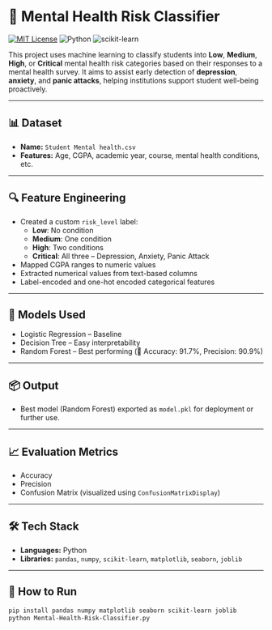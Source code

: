 # 🧠 Mental Health Risk Classifier

[![MIT License](https://img.shields.io/badge/License-MIT-blue.svg)](https://opensource.org/licenses/MIT)
![Python](https://img.shields.io/badge/Python-3.8%2B-blue)
![scikit-learn](https://img.shields.io/badge/scikit--learn-1.3.0-orange)

This project uses machine learning to classify students into **Low**, **Medium**, **High**, or **Critical** mental health risk categories based on their responses to a mental health survey. It aims to assist early detection of **depression**, **anxiety**, and **panic attacks**, helping institutions support student well-being proactively.

---

## 📊 Dataset

- **Name:** `Student Mental health.csv`
- **Features:** Age, CGPA, academic year, course, mental health conditions, etc.

---

## 🔍 Feature Engineering

- Created a custom `risk_level` label:
  - **Low**: No condition
  - **Medium**: One condition
  - **High**: Two conditions
  - **Critical**: All three – Depression, Anxiety, Panic Attack
- Mapped CGPA ranges to numeric values
- Extracted numerical values from text-based columns
- Label-encoded and one-hot encoded categorical features

---

## 🤖 Models Used

- Logistic Regression – Baseline
- Decision Tree – Easy interpretability
- Random Forest – Best performing (💯 Accuracy: 91.7%, Precision: 90.9%)

---

## 📦 Output

- Best model (Random Forest) exported as `model.pkl` for deployment or further use.

---

## 📈 Evaluation Metrics

- Accuracy
- Precision
- Confusion Matrix (visualized using `ConfusionMatrixDisplay`)

---

## 🛠️ Tech Stack

- **Languages:** Python
- **Libraries:** `pandas`, `numpy`, `scikit-learn`, `matplotlib`, `seaborn`, `joblib`

---

## 🚀 How to Run

```bash
pip install pandas numpy matplotlib seaborn scikit-learn joblib
python Mental-Health-Risk-Classifier.py
